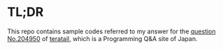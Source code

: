 # TL;DR

This repo contains sample codes referred to my answer for the [question No.204950](https://teratail.com/questions/204950 ) of [teratail](https://teratail.com/), which is a Programming Q&A site of Japan.
